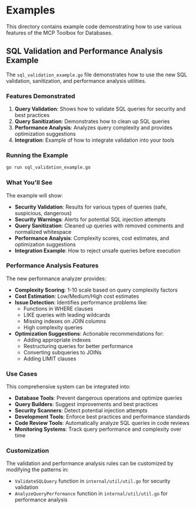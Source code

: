 # Examples

This directory contains example code demonstrating how to use various features of the MCP Toolbox for Databases.

## SQL Validation and Performance Analysis Example

The `sql_validation_example.go` file demonstrates how to use the new SQL validation, sanitization, and performance analysis utilities.

### Features Demonstrated

1. **Query Validation**: Shows how to validate SQL queries for security and best practices
2. **Query Sanitization**: Demonstrates how to clean up SQL queries
3. **Performance Analysis**: Analyzes query complexity and provides optimization suggestions
4. **Integration**: Example of how to integrate validation into your tools

### Running the Example

```bash
go run sql_validation_example.go
```

### What You'll See

The example will show:
- **Security Validation**: Results for various types of queries (safe, suspicious, dangerous)
- **Security Warnings**: Alerts for potential SQL injection attempts
- **Query Sanitization**: Cleaned up queries with removed comments and normalized whitespace
- **Performance Analysis**: Complexity scores, cost estimates, and optimization suggestions
- **Integration Example**: How to reject unsafe queries before execution

### Performance Analysis Features

The new performance analyzer provides:
- **Complexity Scoring**: 1-10 scale based on query complexity factors
- **Cost Estimation**: Low/Medium/High cost estimates
- **Issue Detection**: Identifies performance problems like:
  - Functions in WHERE clauses
  - LIKE queries with leading wildcards
  - Missing indexes on JOIN columns
  - High complexity queries
- **Optimization Suggestions**: Actionable recommendations for:
  - Adding appropriate indexes
  - Restructuring queries for better performance
  - Converting subqueries to JOINs
  - Adding LIMIT clauses

### Use Cases

This comprehensive system can be integrated into:
- **Database Tools**: Prevent dangerous operations and optimize queries
- **Query Builders**: Suggest improvements and best practices
- **Security Scanners**: Detect potential injection attempts
- **Development Tools**: Enforce best practices and performance standards
- **Code Review Tools**: Automatically analyze SQL queries in code reviews
- **Monitoring Systems**: Track query performance and complexity over time

### Customization

The validation and performance analysis rules can be customized by modifying the patterns in:
- `ValidateSQLQuery` function in `internal/util/util.go` for security validation
- `AnalyzeQueryPerformance` function in `internal/util/util.go` for performance analysis
